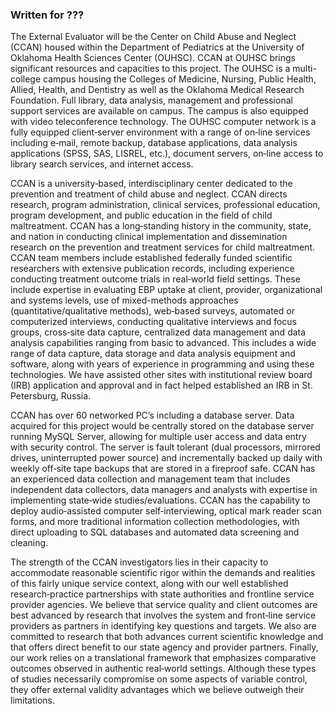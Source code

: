 ### Written for ???

The External Evaluator will be the Center on Child Abuse and Neglect (CCAN) housed within the Department of Pediatrics at the University of Oklahoma Health Sciences Center (OUHSC). CCAN at OUHSC brings significant resources and capacities to this project. The OUHSC is a multi-college campus housing the Colleges of Medicine, Nursing, Public Health, Allied, Health, and Dentistry as well as the Oklahoma Medical Research Foundation. Full library, data analysis, management and professional support services are available on campus. The campus is also equipped with video teleconference technology. The OUHSC computer network is a fully equipped client‐server environment with a range of on‐line services including e‐mail, remote backup, database applications, data analysis applications (SPSS, SAS, LISREL, etc.), document servers, on‐line access to library search services, and internet access.

CCAN is a university‐based, interdisciplinary center dedicated to the prevention and treatment of child abuse and neglect. CCAN directs research, program administration, clinical services, professional education, program development, and public education in the field of child maltreatment. CCAN has a long‐standing history in the community, state, and nation in conducting clinical implementation and dissemination research on the prevention and treatment services for child maltreatment. CCAN team members include established federally funded scientific researchers with extensive publication records, including experience conducting treatment outcome trials in real‐world field settings. These include expertise in evaluating EBP uptake at client, provider, organizational and systems levels, use of mixed-methods approaches (quantitative/qualitative methods), web‐based surveys, automated or computerized interviews, conducting qualitative interviews and focus groups, cross‐site data capture, centralized data management and data analysis capabilities ranging from basic to advanced. This includes a wide range of data capture, data storage and data analysis equipment and software, along with years of experience in programming and using these technologies. We have assisted other sites with institutional review board (IRB) application and approval and in fact helped established an IRB in St. Petersburg, Russia.

CCAN has over 60 networked PC’s including a database server. Data acquired for this project would be centrally stored on the database server running MySQL Server, allowing for multiple user access and data entry with security control. The server is fault tolerant (dual processors, mirrored drives, uninterrupted power source) and incrementally backed up daily with weekly off‐site tape backups that are stored in a fireproof safe. CCAN has an experienced data collection and management team that includes independent data collectors, data managers and analysts with expertise in implementing state‐wide studies/evaluations. CCAN has the capability to deploy audio‐assisted computer self‐interviewing, optical mark reader scan forms, and more traditional information collection methodologies, with direct uploading to SQL databases and automated data screening and cleaning.

The strength of the CCAN investigators lies in their capacity to accommodate reasonable scientific rigor within the demands and realities of this fairly unique service context, along with our well established research‐practice partnerships with state authorities and frontline service provider agencies. We believe that service quality and client outcomes are best advanced by research that involves the system and front‐line service providers as partners in identifying key questions and targets. We also are committed to research that both advances current scientific knowledge and that offers direct benefit to our state agency and provider partners. Finally, our work relies on a translational framework that emphasizes comparative outcomes observed in authentic real‐world settings. Although these types of studies necessarily compromise on some aspects of variable control, they offer external validity advantages which we believe outweigh their limitations.
